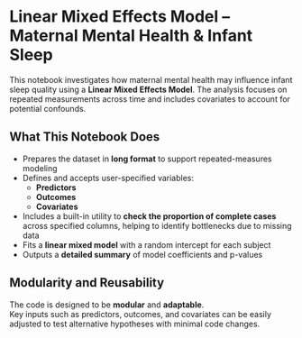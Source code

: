 # Linear Mixed Effects Model – Maternal Mental Health & Infant Sleep

This notebook investigates how maternal mental health may influence infant sleep quality using a **Linear Mixed Effects Model**. The analysis focuses on repeated measurements across time and includes covariates to account for potential confounds.

## What This Notebook Does

- Prepares the dataset in **long format** to support repeated-measures modeling  
- Defines and accepts user-specified variables:
  - **Predictors** 
  - **Outcomes** 
  - **Covariates** 
- Includes a built-in utility to **check the proportion of complete cases** across specified columns, helping to identify bottlenecks due to missing data
- Fits a **linear mixed model** with a random intercept for each subject
- Outputs a **detailed summary** of model coefficients and p-values

## Modularity and Reusability

The code is designed to be **modular** and **adaptable**.  
Key inputs such as predictors, outcomes, and covariates can be easily adjusted to test alternative hypotheses with minimal code changes.
